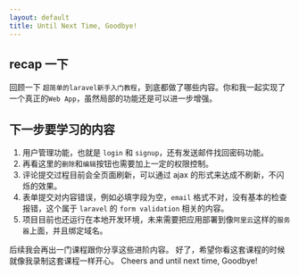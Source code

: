 ```yaml
---
layout: default
title: Until Next Time, Goodbye!
---
```


## recap 一下

回顾一下 `超简单的laravel新手入门教程`，到底都做了哪些内容。你和我一起实现了一个真正的`Web App`，虽然局部的功能还是可以进一步增强。

## 下一步要学习的内容

1. 用户管理功能，也就是 `login` 和 `signup`，还有发送邮件找回密码功能。
2. 再看这里的`删除`和`编辑`按钮也需要加上一定的权限控制。
3. 评论提交过程目前会全页面刷新，可以通过 ajax 的形式来达成不刷新，不闪烁的效果。
4. 表单提交对内容错误，例如必填字段为空，`email` 格式不对，没有基本的检查报错，这个属于 `laravel` 的 `form validation` 相关的内容。
5. 项目目前也还运行在本地开发环境，未来需要把应用部署到像`阿里云`这样的`服务器`上面，并且绑定域名。

后续我会再出一门课程跟你分享这些进阶内容。
好了，希望你看这套课程的时候就像我录制这套课程一样开心。 
Cheers and until next time, Goodbye!

